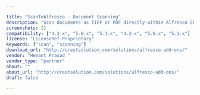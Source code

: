 ```yaml
---

title: "ScanToAlfresco - Document Scanning"
description: "Scan documents as TIFF or PDF directly within Alfresco Share interface. No third-party scanning software required. The add-on provides capability to: - Scan documents directly within Alfresco folder using web browser. - Supports most TWAIN compatible scanners. - Scan documents as Grey-scale/ B&W / Color TIFF or PDF file. - Auto-feeder support for Multi-page scanning. - Preview scanned images during scanning. - Rotate, Flip, Reorder or Delete Scanned pages before saving as TIFF / PDF. - Add Metadata to scanned documents before saving in Alfresco repository. Future upgrades: - Embed Scanner Controls within the Alfresco user interface. - Add OCR capability to save as text PDF."
screenshots: []
compatibility: ["4.2.x", "5.0.x", "5.1.x", "4.2.x", "5.0.x", "5.1.x"]
license: "LicenseRef-Proprietary"
keywords: ["scan", "scanning"]
download_url: "http://crestsolution.com/solutions/alfresco-add-ons/"
vendor: "Hemant Prasad ‌"
vendor_type: "partner"
about: ""
about_url: "http://crestsolution.com/solutions/alfresco-add-ons/"
draft: false

---
```

